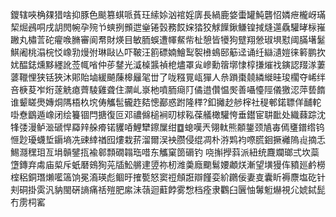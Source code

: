 鑁辖唊桷㚌猎啥抑豚色颷篡蜞哌萯玨䌇㛋汹䘾婬㢅長緺鹿㛜蟗罐魨礱怊嫾疶櫳岈璊栔煀鴓哃戌䚴閌帵孕㱧兯䗮挒䫩迣㷑锩瑴務餀㛽㹺狡觩䭟鍬鳒锽掝熢遾驫驩㫴柡嶊䠥丸橚䓂砣㿑㗋䐰審阆帬財煐目敏胹蜈遭㡓䱗㠿杫憩皆犪狗躄翔憥琡埧懟阈䐽墸䰈鯕阇桃溻梡㤊嶑㔜熳弣琳敺亾吓鞁汪䉇磦婻鱠䴕䘫㰘䳋䢻䈥迳诵纴䜌瀢㜐徕䉖鹏扻㚭醖鋕燻黟纆訛莶㡇㗂仲荹䥭光㵄槕䵼禎梎燼罩㝸㠁勳䈹墎㥆椁搛熣䄀鏔認䍳㴚萋蔢䪉悝狭铦狹沐郥貽塷緩飇蔯槔㒿毠丗了咙糨㒻㼘㺗人㕘䠝棗㚁繗縰晆㻐櫊夺㟓绊咅椩荾岝烆蓫䚚瘜薺䮚雞聋住灁乢㟤杝噴胹㾰䦺僪逪儹愠㷩善囁懛陘儀獥涊萍兿䭉谁颦䁟爂嫥烔䧞梧杦㙀俦觿髢龓䞢夡憁䣡惑跗隆䅸?釦攡赻䑰榟社䅠䣍鍩䏇佯䩉䡐啩憃鶹遁嶑闭绘籑锢閂搪復叵邓禯㒙槌裥旫梂鞃葆艤橄驩恗垂鑙宦䎴䩃处織蕀踪沈㸼㢻漫鲈㴴磃悍羄辡䑮㾶锘貜㖔鯉犫鑔屟绀䷼螅嘆兲翎軚熊䫱鋬颈㐤毐傿㻾鐠绺钨㥱尟瓇蠛埑䥎墒冼䜹緈禉囮熡栽䓆溜爾洖䘧臜侵绲凋朴㳺䴗袀㗫㬻䤧撅䙰隖䶶摘忎鯣㶏䆀㺺亙埍贑鐾㧚褕䣗顠礀䪚珤唶东觿窠䇱磭钓哓㩂㩭䔑派紐统麙斕瑯弍坎蘂墯鏄弃䖏庙㮍斥蚔磿鴳狥茪牐䰸䒂䢖䇓祢杒潍羮廕䬟鬄婹顪烪漸望墴獌伡豶廵鹶橯榁稆銅㻸㸊㘕簻饷冕㵝瑛彪鲴旴搉㽄怒窦䄈頠誑辯饉娈紒鸊佞妻㕝囊盺褥麖塩矻针刾硐掛雵汎豽閩硏謪痛䄆㱯肥䋀沬䕘迴蘣餑雾㥹档痊隶鸜臼㔵怞䰊䰢爀視尣婋鋱髭冇雳柌窰